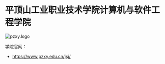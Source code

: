 # 平顶山工业职业技术学院计算机与软件工程学院

![pzxy.logo](https://raw.gitmirror.com/pzxy-cs/.github/main/pzxy.png)

学院官网：

- https://www.pzxy.edu.cn/jsj/

